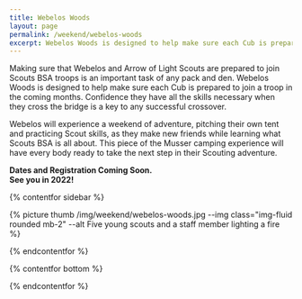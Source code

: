 ```yaml
---
title: Webelos Woods
layout: page
permalink: /weekend/webelos-woods
excerpt: Webelos Woods is designed to help make sure each Cub is prepared to join a troop in the coming months.
---
```


Making sure that Webelos and Arrow of Light Scouts are prepared to join Scouts BSA troops is an important task of any pack and den. Webelos Woods is designed to help make sure each Cub is prepared to join a troop in the coming months. Confidence they have all the skills necessary when they cross the bridge is a key to any successful crossover.

Webelos will experience a weekend of adventure, pitching their own tent and practicing Scout skills, as they make new friends while learning what Scouts BSA is all about. This piece of the Musser camping experience will have every body ready to take the next step in their Scouting adventure.

<div class="text-center">
  <strong>
    Dates and Registration Coming Soon.<br/>
    See you in 2022!
  </strong>
</div>

{% contentfor sidebar %}

{% picture thumb /img/weekend/webelos-woods.jpg --img class="img-fluid rounded mb-2" --alt Five young scouts and a staff member lighting a fire %}

{% endcontentfor %}

{% contentfor bottom %}

<!-- <div class="row"> 
  <div class="col">
    <table class="table table-striped my-3 ">
      <thead class="text-center">
        <tr>
          <th scope="col"><h2 class="my-0">Webelos Woods</h2></th>
        </tr>
      </thead>
      <tbody>
          <tr>
            <td>Youth Price - TBD</td>
          </tr>
          <tr>
            <td>Adult Price - TBD</td>
          </tr>
      </tbody>
    </table>
    <div class="text-center">
      <strong>Every kid receives a free patch!</strong><br>
    </div>
  </div> 
  <div class="col">
    <table class="table table-striped my-3 text-center">
      <thead>
        <tr>
          <th scope="col">Session</th>
          <th scope="col">Dates</th>
          <th scope="col">Register</th>
        </tr>
      </thead>
      <tbody>
          <tr>
            <td>Session 1</td>
            <td>April 23-25, 2021</td>
            <td><a class="btn btn-primary btn-block" href="#">Coming Soon!</a></td>
          </tr>
      </tbody>
    </table>
    <div class="text-center">
      <a role="button" class="btn btn-primary btn-lg" href="https://colbsa.doubleknot.com/Rosters/logon.aspx?orgkey=541">View Your Current Registration</a>
    </div>
  </div>
</div> -->

{% endcontentfor %}
